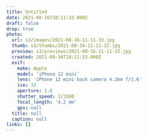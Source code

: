 ```yaml
---
title: Untitled
date: 2021-08-16T18:11:33.000Z
draft: false
drop: true
photo:
  url: s3/images/2021-08-16-11-11-33.jpg
  thumb: s3/thumbs/2021-08-16-11-11-33.jpg
  preview: s3/previews/2021-08-16-11-11-33.jpg
  created: 2021-08-16T18:11:33.000Z
  exif:
    make: Apple
    model: 'iPhone 12 mini'
    lens: 'iPhone 12 mini back camera 4.2mm f/1.6'
    iso: 32
    aperture: 1.6
    shutter_speed: 1/3500
    focal_length: '4.2 mm'
    gps: null
  title: null
  caption: null
links: []
---
```

